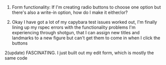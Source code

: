 1. Form functionality: If I'm creating radio buttons to choose one option but there's also a write-in option, how do I make it
either/or?


2. Okay I have got a lot of my capybara test issues worked out, I'm finally lining up my rspec errors with the functionality problems
I'm experiencing through shotgun, that I can assign new titles and landmarks to a new figure but can't get them to come in when I click the buttons

2(update) FASCINATING. I just built out my edit form, which is mostly the same code
